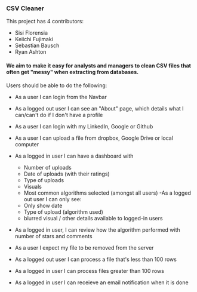 ### CSV Cleaner

This project has 4 contributors:

- Sisi Florensia
- Keiichi Fujimaki
- Sebastian Bausch 
- Ryan Ashton

#### We aim to make it easy for analysts and managers to clean CSV files that often get "messy" when extracting from databases.

Users should be able to do the following:

- As a user I can login from the Navbar
- As a logged out user I can see an "About" page, which details what I can/can't do if I don't have a profile
- As a user I can login with my LinkedIn, Google or Github
- As a user I can upload a file from dropbox, Google Drive or local computer
- As a logged in user I can have a dashboard with
  - Number of uploads
  - Date of uploads (with their ratings)
  - Type of uploads
  - Visuals
  - Most common algorithms selected (amongst all users)
-As a logged out user I can only see:
  - Only show date
  - Type of upload (algorithm used)
  - blurred visual / other details available to logged-in users

- As a logged in user, I can review how the algorithm performed with number of stars and comments
- As a user I expect my file to be removed from the server
- As a logged out user I can process a file that's less than 100 rows
- As a logged in user I can process files greater than 100 rows
- As a logged in user I can receieve an email notification when it is done

